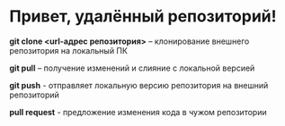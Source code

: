 # Привет, удалённый репозиторий!

**git clone <url-адрес репозитория>** – клонирование внешнего репозитория на  локальный ПК

 **git pull** – получение изменений и слияние с локальной версией

 **git push** - отправляет локальную версию репозитория на внешний репозиторий

 **pull request** - предложение изменения кода в чужом репозитории
